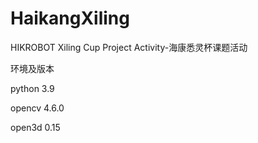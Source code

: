 # HaikangXiling
HIKROBOT Xiling Cup Project Activity-海康悉灵杯课题活动

环境及版本

python 3.9

opencv 4.6.0

open3d 0.15
